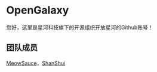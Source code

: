 # OpenGalaxy
您好，这里是星河科技旗下的开源组织开放星河的Github账号！
## 团队成员
[MeowSauce](https://github.com/MeowsSauce)，[ShanShui](https://github.com/ShanShui2022)
<!---
Open-Galaxy/Open-Galaxy is a ✨ special ✨ repository because its `README.md` (this file) appears on your GitHub profile.
You can click the Preview link to take a look at your changes.
--->
